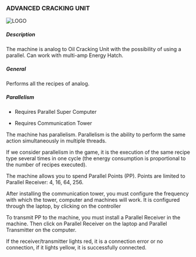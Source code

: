 ### ADVANCED CRACKING UNIT
![LOGO](https://cdn.discordapp.com/attachments/916393114166525974/927967084653199482/ADV_CRACKING.png)
##### Description
The machine is analog to Oil Cracking Unit with the possibility of using a parallel. Can work with multi-amp Energy Hatch.
##### General
Performs all the recipes of analog.
##### Parallelism
- Requires Parallel Super Computer

- Requires Communication Tower

The machine has parallelism. Parallelism is the ability to perform the same action simultaneously in multiple threads.

If we consider parallelism in the game, it is the execution of the same recipe type several times in one cycle (the energy consumption is proportional to the number of recipes executed).
The machine allows you to spend Parallel Points (PP). Points are limited to Parallel Receiver: 4, 16, 64, 256.

After installing the communication tower, you must configure the frequency with which the tower, computer and machines will work. It is configured through the laptop, by clicking on the controller
To transmit PP to the machine, you must install a Parallel Receiver in the machine. Then click on Parallel Receiver on the laptop and Parallel Transmitter on the computer.

If the receiver/transmitter lights red, it is a connection error or no connection, if it lights yellow, it is successfully connected.

